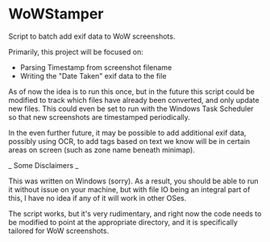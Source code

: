 # WoWStamper

Script to batch add exif data to WoW screenshots.

Primarily, this project will be focused on:

* Parsing Timestamp from screenshot filename
* Writing the "Date Taken" exif data to the file

As of now the idea is to run this once, but in the future this script could be modified to track which files have already been converted, and only update new files. This could even be set to run with the Windows Task Scheduler so that new screenshots are timestamped periodically.

In the even further future, it may be possible to add additional exif data, possibly using OCR, to add tags based on text we know will be in certain areas on screen (such as zone name beneath minimap).


_ Some Disclaimers _

This was written on Windows (sorry). As a result, you should be able to run it without issue on your machine, but with file IO being an integral part of this, I have no idea if any of it will work in other OSes.

The script works, but it's very rudimentary, and right now the code needs to be modified to point at the appropriate directory, and it is specifically tailored for WoW screenshots.